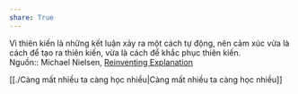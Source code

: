 ```yaml
---  
share: True  
---  
```

Vì thiên kiến là những kết luận xảy ra một cách tự động, nên cảm xúc vừa là cách để tạo ra thiên kiến, vừa là cách để khắc phục thiên kiến.  
Nguồn:: Michael Nielsen, [Reinventing Explanation](https://michaelnielsen.org/reinventing_explanation/index.html)  
  
[[./Càng mất nhiều ta càng học nhiều|Càng mất nhiều ta càng học nhiều]]